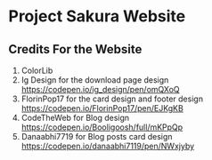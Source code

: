 # Project Sakura Website

## Credits For the Website
1. ColorLib
2. Ig Design for the download page design https://codepen.io/ig_design/pen/omQXoQ
3. FlorinPop17 for the card design and footer design https://codepen.io/FlorinPop17/pen/EJKgKB
4. CodeTheWeb for Blog design https://codepen.io/Booligoosh/full/mKPpQp
5. Danaabhi7719 for Blog posts card design https://codepen.io/danaabhi7119/pen/NWxjyby

